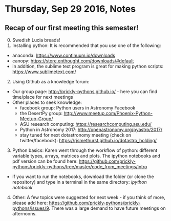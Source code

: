 # Thursday, Sep 29 2016, Notes

## Recap of our first meeting this semester!
0. Swedish Lucia breads!
1. Installing python: It is recommended that you use one of the following:
  - anaconda: https://www.continuum.io/downloads
  - canopy: https://store.enthought.com/downloads/#default
  - in addition, the sublime text program is great for making python scripts: https://www.sublimetext.com/
2. Using Github as a knowledge forum:
  - Our group page: http://prickly-pythons.github.io/ - here you can find time/place for next meetings
  - Other places to seek knowledge:
    - facebook group: Python users in Astronomy Facebook
    - the DesertPy group: http://www.meetup.com/Phoenix-Python-Meetup-Group/
    - ASU research computing: https://researchcomputing.asu.edu/
    - Python in Astronomy 2017: http://openastronomy.org/pyastro/2017/
    - stay tuned for next dotastronomy meeting (check on twitter/facebook): https://rjsmethurst.github.io/dotastro_holding/
3. Python basics: Karen went through the workflow of python: different variable types, arrays, matrices and plots. The ipython notebooks and pdf version can be found here: https://github.com/prickly-pythons/prickly-pythons/tree/master/code_from_meetings/intro
  - if you want to run the notebooks, download the folder (or clone the repository) and type in a terminal in the same directory: *ipython notebook*
4. Other:
A few topics were suggested for next week - if you think of more, please add here: https://github.com/prickly-pythons/prickly-pythons/issues/9. There was a large demand to have future meetings on afternoons.



